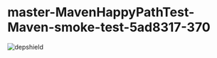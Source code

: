 # master-MavenHappyPathTest-Maven-smoke-test-5ad8317-370

![depshield](https://depshield.sonatype.org/badges/depshield-prod/master-MavenHappyPathTest-Maven-smoke-test-5ad8317-370/depshield.svg)